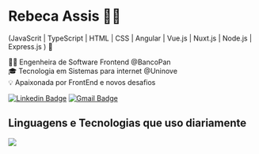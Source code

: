 # Rebeca Assis 👩‍💻
(JavaScrit | TypeScript | HTML | CSS | Angular | Vue.js | Nuxt.js | Node.js | Express.js ) 🚀

👩‍💻 Engenheira de Software Frontend @BancoPan <br>
🎓 Tecnologia em Sistemas para internet @Uninove <br>
💡 Apaixonada por FrontEnd e novos desafios <br>


[![Linkedin Badge](https://img.shields.io/badge/-Rebeca%20Assis-081a28?style=flat-square&logo=Linkedin&logoColor=white&link=https://www.linkedin.com/in/rebeca-oliveira-assis/)](https://www.linkedin.com/in/rebeca-oliveira-assis/)
[![Gmail Badge](https://img.shields.io/badge/-rebeca.oassis@hotmail.com-081a28?style=flat-square&logo=Gmail&logoColor=white&link=mailto:rebeca.oassis@hotmail.com)](mailto:rebeca.oassis@hotmail.com)


## Linguagens e Tecnologias que uso diariamente
 <img src="https://skillicons.dev/icons?i=html,css,scss,js,nodejs,express,ts,angular,vue,nuxtjs,vscode,git,github,gitlab" />
